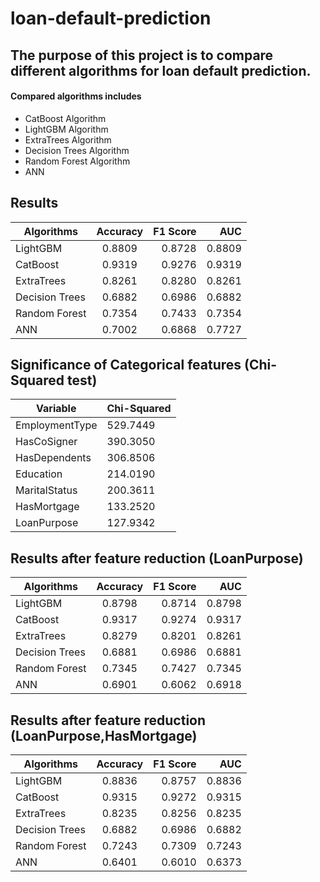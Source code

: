 # loan-default-prediction

## The purpose of this project is to compare different algorithms for loan default prediction.

#### Compared algorithms includes
  * CatBoost Algorithm
  * LightGBM Algorithm
  * ExtraTrees Algorithm
  * Decision Trees Algorithm
  * Random Forest Algorithm
  * ANN
## Results

| Algorithms     | Accuracy        | F1 Score  | AUC     |
| -------------  |:-------------:  | -----:    | ----:   |
| LightGBM       | 0.8809          | 0.8728    | 0.8809  |
| CatBoost       | 0.9319          | 0.9276    | 0.9319  |
| ExtraTrees     | 0.8261          | 0.8280    | 0.8261  |
| Decision Trees | 0.6882          | 0.6986    | 0.6882  |
| Random Forest  | 0.7354          | 0.7433    | 0.7354  |
| ANN            | 0.7002          | 0.6868    | 0.7727  |

## Significance of Categorical features (Chi-Squared test)
| Variable       | Chi-Squared |
|----------------|-------------|
| EmploymentType | 529.7449    |
| HasCoSigner    | 390.3050    |
| HasDependents  | 306.8506    |
| Education      | 214.0190    |
| MaritalStatus  | 200.3611    |
| HasMortgage    | 133.2520    |
| LoanPurpose    | 127.9342    |

## Results after feature reduction (LoanPurpose)

| Algorithms     | Accuracy        | F1 Score  | AUC     |
| -------------  |:-------------:  | -----:    | ----:   |
| LightGBM       | 0.8798          | 0.8714    | 0.8798  |
| CatBoost       | 0.9317          | 0.9274    | 0.9317  |
| ExtraTrees     | 0.8279          | 0.8201    | 0.8261  |
| Decision Trees | 0.6881          | 0.6986    | 0.6881  |
| Random Forest  | 0.7345          | 0.7427    | 0.7345  |
| ANN            | 0.6901          | 0.6062    | 0.6918  |

## Results after feature reduction (LoanPurpose,HasMortgage)

| Algorithms     | Accuracy        | F1 Score  | AUC     |
| -------------  |:-------------:  | -----:    | ----:   |
| LightGBM       | 0.8836          | 0.8757    | 0.8836  |
| CatBoost       | 0.9315          | 0.9272    | 0.9315  |
| ExtraTrees     | 0.8235          | 0.8256    | 0.8235  |
| Decision Trees | 0.6882          | 0.6986    | 0.6882  |
| Random Forest  | 0.7243          | 0.7309    | 0.7243  |
| ANN            | 0.6401          | 0.6010    | 0.6373  |



